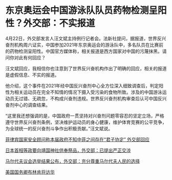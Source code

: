 # 东京奥运会中国游泳队队员药物检测呈阳性？外交部：不实报道

4月22日，外交部发言人汪文斌主持例行记者会。法新社提问，据报道，世界反兴奋剂机构周六证实，中国参加2021年东京奥运会的游泳队中，多名队员在比赛前的药物检测呈阳性。中国官方媒体称，相关报道是西方国家对中国的污蔑抹黑。请问你对此有何回应？

汪文斌回应，我相信你也注意到了世界反兴奋机构作出了明确的回应，相关的报道是虚假信息、不实的报道。

他介绍，这个事件在2021年经中国反兴奋剂中心全方位深入细致调查后，判定阳性为相关运动员在完全不知情的情况下摄入受污染的食物所致。涉及的中国游泳运动员无过错、无疏忽，不构成兴奋剂违规。世界反兴奋剂机构审查后认可中国反兴奋剂中心的调查结果。

“这里我还想强调的是，中国政府一贯坚持对兴奋剂问题零容忍的坚定立场，严格遵守世界反兴奋剂条例，坚决维护运动员的身心健康，维护体育竞赛的公平竞争，为全球统一的反兴奋剂斗争作出积极贡献。”汪文斌说。

[菲律宾国家安全顾问称本届政府不知中菲之间存在“君子协定”
外交部回应](https://news.qq.com/rain/a/20240422A05EXG00)

[日本首相等政要向靖国神社供奉祭品，外交部：已提出严正交涉](https://news.qq.com/rain/a/20240422A05EHQ00)

[马尔代夫议会选举结果公布，外交部：充分尊重马尔代夫人民的选择](https://news.qq.com/rain/a/20240422A05CB200)

[美国国务卿布林肯将访华](https://news.qq.com/rain/a/20240422A053Y500)

